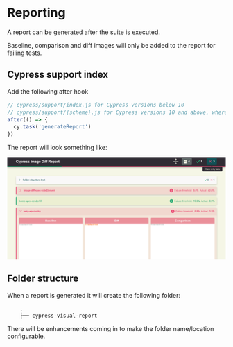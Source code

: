 # Reporting

A report can be generated after the suite is executed.

Baseline, comparison and diff images will only be added to the report for failing tests.

## Cypress support index

Add the following after hook

```js
// cypress/support/index.js for Cypress versions below 10
// cypress/support/{scheme}.js for Cypress versions 10 and above, where {scheme} defaults to e2e
after(() => {
  cy.task('generateReport')
})
```

The report will look something like:

![Cypress Image Diff Report](../report-example.png)

## Folder structure

When a report is generated it will create the following folder:

```
    .
    ├── cypress-visual-report
```

There will be enhancements coming in to make the folder name/location configurable.
